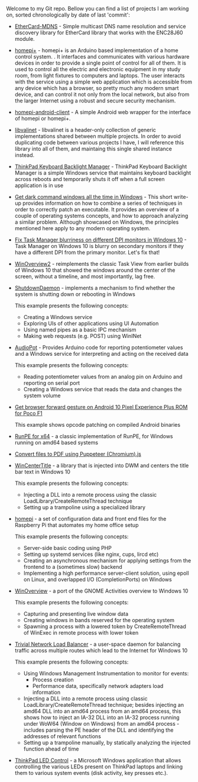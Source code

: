 Welcome to my Git repo. Bellow you can find a list of projects I am working on, sorted chronologically by date of last 'commit':

* [EtherCard-MDNS](https://github.com/valinet/EtherCard-MDNS) - Simple multicast DNS name resolution and service discovery library for EtherCard library that works with the ENC28J60 module.

* [homepi+](https://github.com/valinet/homepi-plus) - homepi+ is an Arduino based implementation of a home control system. . It interfaces and communicates with various hardware devices in order to provide a single point of control for all of them. It is used to control all the electric and electronic equipment in my study room, from light fixtures to computers and laptops. The user interacts with the service using a simple web application which is accessible from any device which has a browser, so pretty much any modern smart device, and can control it not only from the local network, but also from the larger Internet using a robust and secure security mechanism.

* [homepi-android-client](https://github.com/valinet/homepi-android-client) - A simple Android web wrapper for the interface of homepi or homepi+.

* [libvalinet](https://github.com/valinet/libvalinet) - libvalinet is a header-only collection of generic implementations shared between multiple projects. In order to avoid duplicating code between various projects I have, I will reference this library into all of them, and maintaing this single shared instance instead.

* [ThinkPad Keyboard Backlight Manager](https://github.com/valinet/kb_light) - ThinkPad Keyboard Backlight Manager is a simple Windows service that maintains keyboard backlight across reboots and temporarily shuts it off when a full screen application is in use

* [Get dark command windows all the time in Windows](https://gist.github.com/valinet/6afb524426635df9dbe2a9035701fcf4) - This short write-up provides information on how to combine a series of techniques in order to correctly patch an executable. It provides an overview of a couple of operating systems concepts, and how to approach analyzing a similar problem. Although showcased on Windows, the principles mentioned here apply to any modern operating system.

* [Fix Task Manager blurriness on different DPI monitors in Windows 10](https://gist.github.com/valinet/d66733e5f1398856bb21bda466a267cf) - Task Manager on Windows 10 is blurry on secondary monitors if they have a different DPI from the primary monitor. Let's fix that!

* [WinOverview2](https://github.com/valinet/WinOverview2) - reimplements the classic Task View from earlier builds of Windows 10 that showed the windows around the center of the screen, without a timeline, and most importantly, lag free.

* [ShutdownDaemon](https://github.com/valinet/ShutdownDaemon) - implements a mechanism to find whether the system is shutting down or rebooting in Windows

  This example presents the following concepts:

  - Creating a Windows service
  - Exploring UIs of other applications using UI Automation
  - Using named pipes as a basic IPC mechanism
  - Making web requests (e.g. POST) using WinINet

* [AudioPot](https://github.com/valinet/AudioPot) - Provides Arduino code for reporting potentiometer values and a Windows service for interpreting and acting on the received data

  This example presents the following concepts:

  * Reading potentiometer values from an analog pin on Arduino and reporting on serial port
  * Creating a Windows service that reads the data and changes the system volume

* [Get browser forward gesture on Android 10 Pixel Experience Plus ROM for Poco F1](https://gist.github.com/valinet/260d246136a36ca31eee5361e006a455)

  This example shows opcode patching on compiled Android binaries

* [RunPE for x64](https://gist.github.com/valinet/e27e64927db330b808c3a714c5165b0a) - a classic implementation of RunPE, for Windows running on amd64 based systems

* [Convert files to PDF using Puppeteer (Chromium).js](https://gist.github.com/valinet/8e9d3ca463003c8486b08856a0bc03fc#file-convert-files-to-pdf-using-puppeteer-chromium-js)

* [WinCenterTitle](https://github.com/valinet/WinCenterTitle) - a library that is injected into DWM and centers the title bar text in Windows 10

  This example presents the following concepts:

  * Injecting a DLL into a remote process using the classic LoadLibrary/CreateRemoteThread technique
  * Setting up a trampoline using a specialized library

* [homepi](https://github.com/valinet/homepi) - a set of configuration data and front end files for the Raspberry Pi that automates my home office setup

  This example presents the following concepts:

  * Server-side basic coding using PHP
  * Setting up systemd services (like nginx, cups, lircd etc)
  * Creating an asynchronous mechanism for applying settings from the frontend to a (sometimes slow) backend
  * Implementing a high performance server-client solution, using epoll on Linux, and overlapped I/O (CompletionPorts) on Windows

* [WinOverview](https://github.com/valinet/WinOverview) - a port of the GNOME Activities overview to Windows 10

  This example presents the following concepts:

  * Capturing and presenting live window data
  * Creating windows in bands reserved for the operating system
  * Spawning a process with a lowered token by CreateRemoteThread of WinExec in remote process with lower token

* [Trivial Network Load Balancer](https://github.com/valinet/network-load-balancer) - a user-space daemon for balancing traffic across multiple routes which lead to the Internet for Windows 10

  This example presents the following concepts:

  * Using Windows Management Instrumentation to monitor for events:
    * Process creation
    * Performance data, specifically network adapters load information
  * Injecting a DLL into a remote process using classic LoadLibrary/CreateRemoteThread technique; besides injecting an amd64 DLL into an amd64 process from an amd64 process, this shows how to inject an IA-32 DLL into an IA-32 process running under WoW64 (Window on Windows) from an amd64 process - includes parsing the PE header of the DLL and identifying the addresses of relevant functions
  * Setting up a trampoline manually, by statically analyzing the injected function ahead of time

* [ThinkPad LED Control](https://github.com/valinet/ThinkPadLEDControl) - a Microsoft Windows application that allows controlling the various LEDs present on ThinkPad laptops and linking them to various system events (disk activity, key presses etc.).

